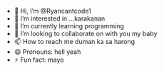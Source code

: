 - 👋 Hi, I’m @Ryancantcode1
- 👀 I’m interested in ...karakanan
- 🌱 I’m currently learning programming
- 💞️ I’m looking to collaborate on with you my baby
- 📫 How to reach me duman ka sa harong  
- 😄 Pronouns: hell yeah
- ⚡ Fun fact: mayo

<!---
Ryancantcode1/Ryancantcode1 is a ✨ special ✨ repository because its `README.md` (this file) appears on your GitHub profile.
You can click the Preview link to take a look at your changes.
--->
